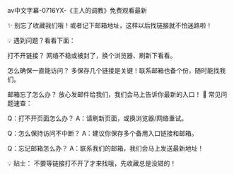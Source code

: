 av中文字幕-0716YX-《主人的调教》免费观看最新

✨ 别忘了收藏我们哦！或者记下邮箱地址，这样以后找链接就不怕迷路啦！

💡 遇到问题？看看下面：

打不开链接？
网络不稳或被封了，换个浏览器、刷新下看看。

怎么确保一直能访问？
多保存几个链接是关键！联系邮箱也备个份，随时能找我们。

邮箱忘了怎么办？
放心发邮件给我们，我们会马上告诉你最新的入口！
🧾 常见问题速查：

Q：打不开页面怎么办？
A：请刷新页面，或换浏览器/网络重试。

Q：怎么保持访问不中断？
A：建议你保存多个备用入口链接和邮箱。

Q：忘记邮箱怎么办？
A：联系我们的邮箱，我们会马上发送最新地址！

💡 贴士：
不要等链接打不开了才来找哦，先收藏总是没错的！
